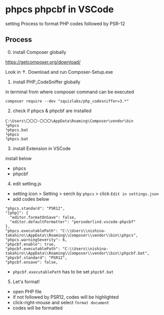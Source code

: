 # phpcs phpcbf in VSCode

setting Process to format PHP codes followed by PSR-12

## Process

0. install Composer globally

https://getcomposer.org/download/

Look in ↑. Download and run Composer-Setup.exe

1. install PHP_CodeSniffer globally

in terminal from where composer command can be executed

```
composer require --dev "squizlabs/php_codesniffer=3.*"
```

2. check if phpcs & phpcbf are installed

```
C:\Users\〇〇〇-〇〇〇\AppData\Roaming\Composer\vendor\bin
└phpcs
└phpcs.bat
└phpcs
└phpcs.bat
```

3. install Extension in VSCode

install below

- phpcs
- phpcbf

4. edit setting.js

- setting icon > Setting > serch by `phpcs` > click `Edit in settings.json`
- add codes below

```
"phpcs.standard": "PSR12",
"[php]": {
  "editor.formatOnSave": false,
  "editor.defaultFormatter": "persoderlind.vscode-phpcbf"
},
"phpcs.executablePath": "C:\\Users\\nishina-takahiro\\AppData\\Roaming\\Composer\\vendor\\bin\\phpcs",
"phpcs.warningSeverity": 6,
"phpcbf.enable": true,
"phpcbf.executablePath": "C:\\Users\\nishina-takahiro\\AppData\\Roaming\\Composer\\vendor\\bin\\phpcbf.bat",
"phpcbf.standard": "PSR12",
"phpcbf.onsave": false,
```

* `phpcbf.executablePath` has to be set `phpcbf.bat`

5. Let's format!

- open PHP file
- if not followed by PSR12, codes will be highlighted
- click-right-mouse and select `format document`
- codes will be formatted